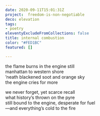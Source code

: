 ```yaml
---
date: 2020-09-11T15:01:31Z
project:  freedom-is-non-negotiable
deco: elevation
tags:
- poetry
eleventyExcludeFromCollections: false
title: internal combustion
color: "#FED1BC"
featured: []

---
```

the flame burns in the engine still  
manhattan to western shore  
’neath blackened soot and orange sky  
the engine cries for more

we never forget, yet scarce recall  
what history’s thrown on the pyre  
still bound to the engine, desperate for fuel  
—and everything’s cold to the fire